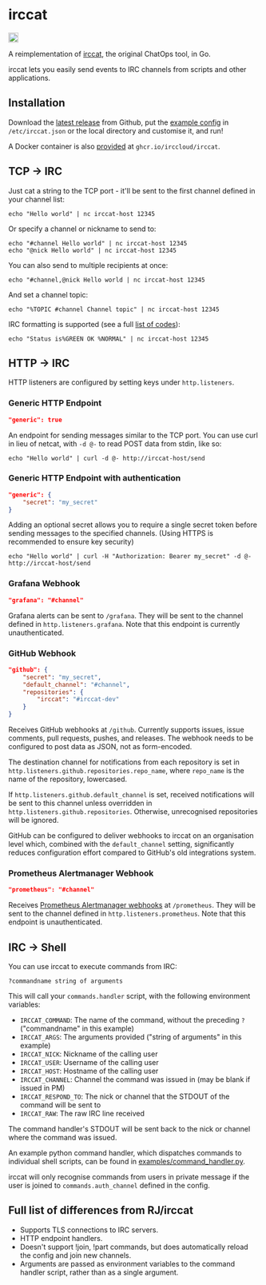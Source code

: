 # irccat
<a href="https://www.irccloud.com/invite?channel=%23irccat&amp;hostname=irc.irccloud.com&amp;port=6697&amp;ssl=1" target="_blank"><img src="https://img.shields.io/badge/IRC-%23irccat-1e72ff.svg?style=flat"  height="20"></a>

A reimplementation of [irccat](https://github.com/RJ/irccat), the
original ChatOps tool, in Go.

irccat lets you easily send events to IRC channels from scripts and
other applications.

## Installation

Download the [latest
release](https://github.com/irccloud/irccat/releases) from Github, put
the [example config](examples/irccat.json)
in `/etc/irccat.json` or the local directory and customise it, and run!

A Docker container is also [provided](https://github.com/irccloud/irccat/pkgs/container/irccat) at `ghcr.io/irccloud/irccat`.

## TCP → IRC

Just cat a string to the TCP port - it'll be sent to the first channel
defined in your channel list:

    echo "Hello world" | nc irccat-host 12345

Or specify a channel or nickname to send to:

    echo "#channel Hello world" | nc irccat-host 12345
    echo "@nick Hello world" | nc irccat-host 12345

You can also send to multiple recipients at once:

    echo "#channel,@nick Hello world | nc irccat-host 12345

And set a channel topic:

    echo "%TOPIC #channel Channel topic" | nc irccat-host 12345

IRC formatting is supported (see a full [list of codes](dispatcher/colours.go#L5)):

    echo "Status is%GREEN OK %NORMAL" | nc irccat-host 12345

## HTTP → IRC

HTTP listeners are configured by setting keys under `http.listeners`.

### Generic HTTP Endpoint
```json
"generic": true
```

An endpoint for sending messages similar to the TCP port. You can use curl in lieu
of netcat, with `-d @-` to read POST data from stdin, like so:

    echo "Hello world" | curl -d @- http://irccat-host/send

### Generic HTTP Endpoint with authentication

```json
"generic": {
    "secret": "my_secret"
}
```

Adding an optional secret allows you to require a single secret token before sending
messages to the specified channels. (Using HTTPS is recommended to ensure key security)

    echo "Hello world" | curl -H "Authorization: Bearer my_secret" -d @- http://irccat-host/send

### Grafana Webhook
```json
"grafana": "#channel"
```

Grafana alerts can be sent to `/grafana`. They will be sent to the
channel defined in `http.listeners.grafana`. Note that this endpoint is currently
unauthenticated.

### GitHub Webhook
```json
"github": {
	"secret": "my_secret",
	"default_channel": "#channel",
	"repositories": {
	    "irccat": "#irccat-dev"
	}
}
```

Receives GitHub webhooks at `/github`. Currently supports issues, issue comments,
pull requests, pushes, and releases. The webhook needs to be configured to post data
as JSON, not as form-encoded.

The destination channel for notifications from each repository is set in
`http.listeners.github.repositories.repo_name`, where `repo_name` is the name of the
repository, lowercased.

If `http.listeners.github.default_channel` is set, received notifications will be
sent to this channel unless overridden in `http.listeners.github.repositories`. Otherwise,
unrecognised repositories will be ignored.

GitHub can be configured to deliver webhooks to irccat on an organisation level which, combined
with the `default_channel` setting, significantly reduces configuration effort compared to
GitHub's old integrations system.

### Prometheus Alertmanager Webhook
```json
"prometheus": "#channel"
```

Receives [Prometheus Alertmanager webhooks](https://prometheus.io/docs/alerting/configuration/#webhook_config) at `/prometheus`. They will be sent to the channel defined in `http.listeners.prometheus`. Note that this endpoint is unauthenticated.

## IRC → Shell
You can use irccat to execute commands from IRC:

    ?commandname string of arguments

This will call your `commands.handler` script, with the following
environment variables:

* `IRCCAT_COMMAND`: The name of the command, without the preceding `?`
  ("commandname" in this example)
* `IRCCAT_ARGS`: The arguments provided ("string of arguments" in this
  example)
* `IRCCAT_NICK`: Nickname of the calling user
* `IRCCAT_USER`: Username of the calling user
* `IRCCAT_HOST`: Hostname of the calling user
* `IRCCAT_CHANNEL`: Channel the command was issued in (may be blank if
  issued in PM)
* `IRCCAT_RESPOND_TO`: The nick or channel that the STDOUT of the
  command will be sent to
* `IRCCAT_RAW`: The raw IRC line received

The command handler's STDOUT will be sent back to the nick or channel
where the command was issued.

An example python command handler, which dispatches commands to
individual shell scripts, can be found in
[examples/command_handler.py](examples/command_handler.py).

irccat will only recognise commands from users in private message if
the user is joined to `commands.auth_channel` defined in the config.

## Full list of differences from RJ/irccat
* Supports TLS connections to IRC servers.
* HTTP endpoint handlers.
* Doesn't support !join, !part commands, but does automatically reload
  the config and join new channels.
* Arguments are passed as environment variables to the command handler
  script, rather than as a single argument.
